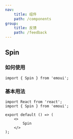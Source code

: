 ```yaml
---
nav:
    title: 组件
    path: /components
group:
    title: 反馈
    path: /feedback
---
```


## Spin
### 如何使用   
`import { Spin } from 'emoui';`


### 基本用法

```tsx
import React from 'react';
import { Spin } from 'emoui';

export default () => (
    <>
        Spin
    </>
);
```
<API></API>


